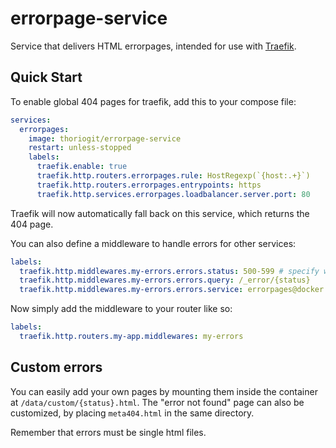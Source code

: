 # errorpage-service

Service that delivers HTML errorpages, intended for use with [Traefik](https://github.com/traefik/traefik).

## Quick Start

To enable global 404 pages for traefik, add this to your compose file:

```yaml
services:
  errorpages:
    image: thoriogit/errorpage-service
    restart: unless-stopped
    labels:
      traefik.enable: true
      traefik.http.routers.errorpages.rule: HostRegexp(`{host:.+}`)
      traefik.http.routers.errorpages.entrypoints: https
      traefik.http.services.errorpages.loadbalancer.server.port: 80
```

Traefik will now automatically fall back on this service, which returns the 404 page.

You can also define a middleware to handle errors for other services:

```yaml
labels:
  traefik.http.middlewares.my-errors.errors.status: 500-599 # specify which status codes you want to handle
  traefik.http.middlewares.my-errors.errors.query: /_error/{status}
  traefik.http.middlewares.my-errors.errors.service: errorpages@docker
```

Now simply add the middleware to your router like so:

```yaml
labels:
  traefik.http.routers.my-app.middlewares: my-errors
```

## Custom errors

You can easily add your own pages by mounting them inside the container at `/data/custom/{status}.html`.
The "error not found" page can also be customized, by placing `meta404.html` in the same directory.

Remember that errors must be single html files.
